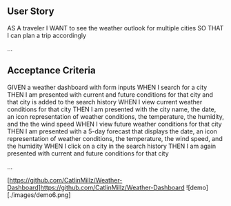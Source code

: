 ## User Story

AS A traveler
I WANT to see the weather outlook for multiple cities
SO THAT I can plan a trip accordingly

...

## Acceptance Criteria

GIVEN a weather dashboard with form inputs
WHEN I search for a city
THEN I am presented with current and future conditions for that city and that city is added to the search history
WHEN I view current weather conditions for that city
THEN I am presented with the city name, the date, an icon representation of weather conditions, the temperature, the humidity, and the the wind speed
WHEN I view future weather conditions for that city
THEN I am presented with a 5-day forecast that displays the date, an icon representation of weather conditions, the temperature, the wind speed, and the humidity
WHEN I click on a city in the search history
THEN I am again presented with current and future conditions for that city

...

[https://github.com/CatlinMillz/Weather-Dashboard]https://github.com/CatlinMillz/Weather-Dashboard
![demo][./images/demo6.png]

